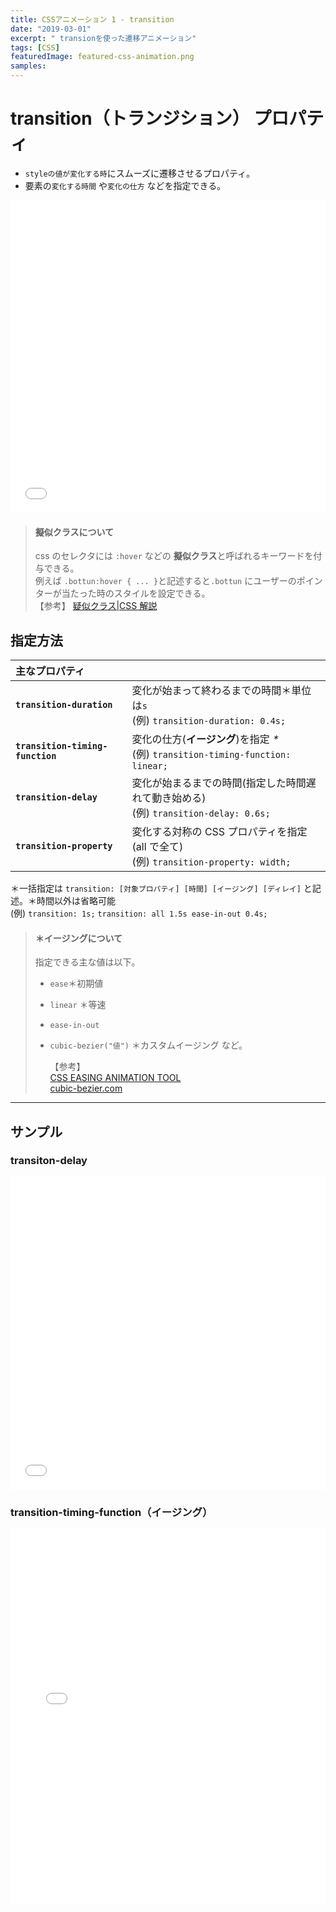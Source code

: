 ```yaml
---
title: CSSアニメーション 1 - transition
date: "2019-03-01"
excerpt: " transionを使った遷移アニメーション"
tags: [CSS]
featuredImage: featured-css-animation.png
samples:
---
```


# transition（トランジション） プロパティ

- `styleの値が変化する時`にスムーズに遷移させるプロパティ。
- 要素の`変化する時間` や`変化の仕方` などを指定できる。

<iframe height="500" style="width: 100%;" scrolling="no" title=" transition 1" src="//codepen.io/RsakaiForEducation/embed/Rmrgag/?height=265&theme-id=dark&default-tab=css,result" frameborder="no" allowtransparency="true" allowfullscreen="true">
  See the Pen <a href='https://codepen.io/RsakaiForEducation/pen/Rmrgag/'> transition 1</a> by R Sakai
  (<a href='https://codepen.io/RsakaiForEducation'>@RsakaiForEducation</a>) on <a href='https://codepen.io'>CodePen</a>.
</iframe>

> #### 擬似クラスについて
>
> css のセレクタには `:hover` などの **擬似クラス**と呼ばれるキーワードを付与できる。  
> 例えば `.bottun:hover { ... }`と記述すると`.bottun` にユーザーのポインターが当たった時のスタイルを設定できる。  
> 【参考】 [疑似クラス|CSS 解説](https://so-zou.jp/web-app/tech/css/specification/selector/pseudo-class.htm)

## 指定方法

| 主なプロパティ                   |                                                                                          |
| :------------------------------- | ---------------------------------------------------------------------------------------- |
| **`transition-duration`**        | 変化が始まって終わるまでの時間＊単位は`s` <br> (例) `transition-duration: 0.4s;`         |
| **`transition-timing-function`** | 変化の仕方(**イージング**)を指定 _\*_<br> (例) `transition-timing-function: linear;`     |
| **`transition-delay`**           | 変化が始まるまでの時間(指定した時間遅れて動き始める) <br> (例) `transition-delay: 0.6s;` |
| **`transition-property`**        | 変化する対称の CSS プロパティを指定(all で全て) <br> (例) `transition-property: width;`  |

＊一括指定は `transition: [対象プロパティ] [時間] [イージング] [ディレイ]` と記述。＊時間以外は省略可能  
 (例) `transition: 1s;` `transition: all 1.5s ease-in-out 0.4s;`

> #### ＊イージングについて　　
>
> 指定できる主な値は以下。
>
> - `ease`＊初期値
> - `linear` ＊等速
> - `ease-in-out`
> - `cubic-bezier("値")` ＊カスタムイージング など。
>
>   【参考】  
>   [CSS EASING ANIMATION TOOL](https://matthewlein.com/tools/ceaser)  
>   [cubic-bezier.com](https://cubic-bezier.com/#0,0,1,1)

---

## サンプル

### transiton-delay

<iframe height="500" style="width: 100%;" scrolling="no" title=" transition delay" src="//codepen.io/RsakaiForEducation/embed/zQrzgN/?height=265&theme-id=dark&default-tab=css,result" frameborder="no" allowtransparency="true" allowfullscreen="true">
  See the Pen <a href='https://codepen.io/RsakaiForEducation/pen/zQrzgN/'> transition delay</a> by R Sakai
  (<a href='https://codepen.io/RsakaiForEducation'>@RsakaiForEducation</a>) on <a href='https://codepen.io'>CodePen</a>.
</iframe>

### transition-timing-function（イージング）

<iframe height="600" style="width: 100%;" scrolling="no" title=" transition easing" src="//codepen.io/RsakaiForEducation/embed/QRyMjW/?height=265&theme-id=dark&default-tab=css,result" frameborder="no" allowtransparency="true" allowfullscreen="true">
  See the Pen <a href='https://codepen.io/RsakaiForEducation/pen/QRyMjW/'> transition easing</a> by R Sakai
  (<a href='https://codepen.io/RsakaiForEducation'>@RsakaiForEducation</a>) on <a href='https://codepen.io'>CodePen</a>.
</iframe>
